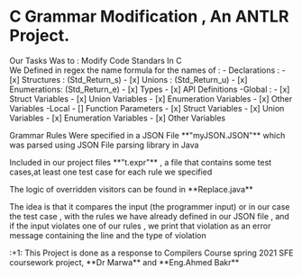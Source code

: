 # C Grammar Modification , An ANTLR Project.
Our Tasks Was to : Modify Code Standars In C  
				We Defined in regex the name formula for the names of : 
					- Declarations : 
						- [x] Structures  : (Std_Return_s)
						- [x] Unions      : (Std_Return_u)
						- [x] Enumerations: (Std_Return_e)
						- [x] Types
						- [x] API Definitions 
					-Global :
						- [x] Struct      Variables
						- [x] Union       Variables 
						- [x] Enumeration Variables
						- [x] Other       Variables
					-Local 
						- [] Function    Parameters
						- [x] Struct      Variables
						- [x] Union       Variables
						- [x] Enumeration Variables
						- [x] Other       Variables

<p>Grammar Rules Were specified in a JSON File **"myJSON.JSON"** which was parsed using JSON File parsing library in Java</p>
<p>Included in our project files **"t.expr"** , a file that contains some test cases,at least one test case for each rule we specified</p>
<p>The logic of overridden visitors can be found in **Replace.java** </p>
<p>The idea is that it compares the input (the programmer input) or in our case the test case , with the rules we have already defined in our JSON file , and if the input violates one of our rules , we print that violation as an error message containing the line and the type of violation </p>
:+1: This Project is done as a response to Compilers Course spring 2021 SFE coursework project, **Dr Marwa** and **Eng.Ahmed Bakr**
